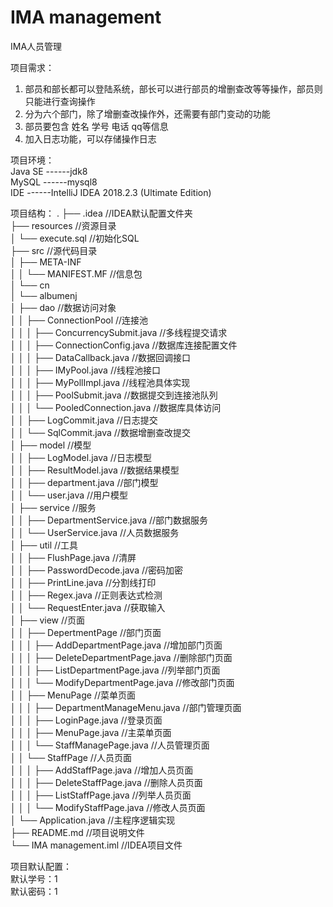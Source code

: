 # IMA management
IMA人员管理
  
项目需求：  
1. 部员和部长都可以登陆系统，部长可以进行部员的增删查改等等操作，部员则只能进行查询操作  
2. 分为六个部门，除了增删查改操作外，还需要有部门变动的功能  
3. 部员要包含 姓名 学号 电话 qq等信息  
4. 加入日志功能，可以存储操作日志  
  
项目环境：  
Java SE ------jdk8  
MySQL   ------mysql8  
IDE     ------IntelliJ IDEA 2018.2.3 (Ultimate Edition)  

项目结构：
.
├── .idea                                                  //IDEA默认配置文件夹  
├── resources                                              //资源目录  
│   └── execute.sql                                        //初始化SQL  
├── src                                                    //源代码目录  
│   ├── META-INF                                           
│   │   └── MANIFEST.MF                                    //信息包  
│   └── cn                                                 
│       └── albumenj                                       
│           ├── dao                                        //数据访问对象  
│           │   ├── ConnectionPool                         //连接池  
│           │   │   ├── ConcurrencySubmit.java             //多线程提交请求  
│           │   │   ├── ConnectionConfig.java              //数据库连接配置文件  
│           │   │   ├── DataCallback.java                  //数据回调接口  
│           │   │   ├── IMyPool.java                       //线程池接口  
│           │   │   ├── MyPollImpl.java                    //线程池具体实现  
│           │   │   ├── PoolSubmit.java                    //数据提交到连接池队列  
│           │   │   └── PooledConnection.java              //数据库具体访问  
│           │   ├── LogCommit.java                         //日志提交  
│           │   └── SqlCommit.java                         //数据增删查改提交  
│           ├── model                                      //模型  
│           │   ├── LogModel.java                          //日志模型  
│           │   ├── ResultModel.java                       //数据结果模型  
│           │   ├── department.java                        //部门模型  
│           │   └── user.java                              //用户模型  
│           ├── service                                    //服务  
│           │   ├── DepartmentService.java                 //部门数据服务  
│           │   └── UserService.java                       //人员数据服务  
│           ├── util                                       //工具  
│           │   ├── FlushPage.java                         //清屏  
│           │   ├── PasswordDecode.java                    //密码加密  
│           │   ├── PrintLine.java                         //分割线打印  
│           │   ├── Regex.java                             //正则表达式检测  
│           │   └── RequestEnter.java                      //获取输入  
│           ├── view                                       //页面  
│           │   ├── DepertmentPage                         //部门页面  
│           │   │   ├── AddDepartmentPage.java             //增加部门页面  
│           │   │   ├── DeleteDepartmentPage.java          //删除部门页面  
│           │   │   ├── ListDepartmentPage.java            //列举部门页面  
│           │   │   └── ModifyDepartmentPage.java          //修改部门页面  
│           │   ├── MenuPage                               //菜单页面  
│           │   │   ├── DepartmentManageMenu.java          //部门管理页面  
│           │   │   ├── LoginPage.java                     //登录页面  
│           │   │   ├── MenuPage.java                      //主菜单页面  
│           │   │   └── StaffManagePage.java               //人员管理页面  
│           │   └── StaffPage                              //人员页面  
│           │   │   ├── AddStaffPage.java                  //增加人员页面  
│           │   │   ├── DeleteStaffPage.java               //删除人员页面  
│           │   │   ├── ListStaffPage.java                 //列举人员页面  
│           │   │   └── ModifyStaffPage.java               //修改人员页面  
│           └── Application.java                           //主程序逻辑实现  
├── README.md                                              //项目说明文件  
└── IMA management.iml                                     //IDEA项目文件  
  
项目默认配置：  
默认学号：1  
默认密码：1  
